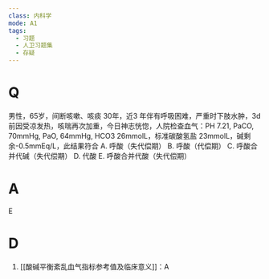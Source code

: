```yaml
---
class: 内科学
mode: A1
tags:
  - 习题
  - 人卫习题集
  - 存疑
---
```


# Q
男性，65岁，间断咳嗽、咳痰 30年，近3 年伴有呼吸困难，严重时下肢水肿，3d 前因受凉发热，咳喘再次加重，今日神志恍惚，人院检查血气：PH 7.21, PaCO, 70mmHg, PaO, 64mmHg, HCO3 26mmolL，标准碳酸氢盐 23mmolL，碱剩余-0.5mmEq/L，此结果符合
A. 呼酸（失代偿期） 
B. 呼酸（代偿期）
C. 呼酸合并代碱（失代偿期） 
D. 代酸
E. 呼酸合并代酸（失代偿期）
# A
E
# D
1. [[酸碱平衡紊乱血气指标参考值及临床意义]]：A